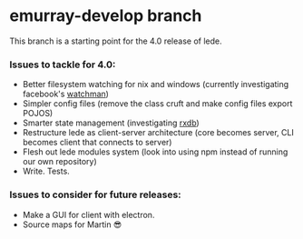 # emurray-develop branch
This branch is a starting point for the 4.0 release of lede.

### Issues to tackle for 4.0:
* Better filesystem watching for nix and windows (currently investigating facebook's [watchman](https://facebook.github.io/watchman/))
* Simpler config files (remove the class cruft and make config files export POJOS)
* Smarter state management (investigating [rxdb](https://github.com/pubkey/rxdb))
* Restructure lede as client-server architecture (core becomes server, CLI becomes client that connects to server)
* Flesh out lede modules system (look into using npm instead of running our own repository)
* Write. Tests.

### Issues to consider for future releases:
* Make a GUI for client with electron.
* Source maps for Martin 😎